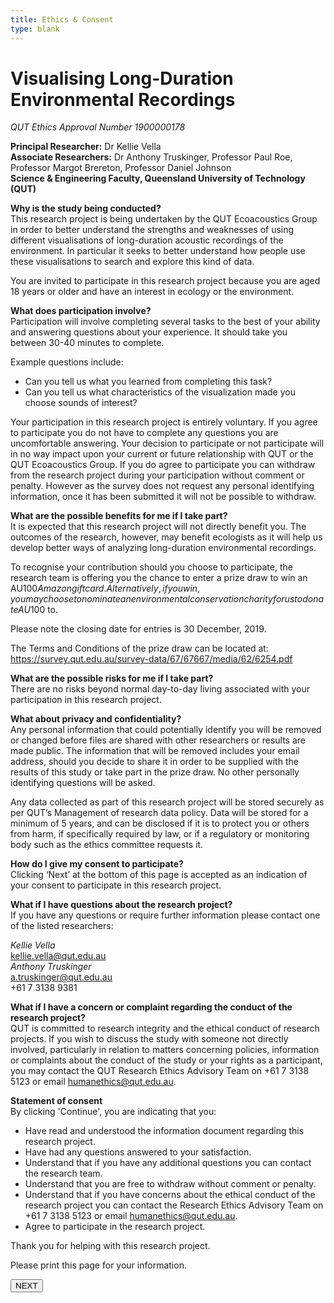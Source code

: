 ```yaml
---
title: Ethics & Consent
type: blank
---
```

<form>

# Visualising Long-Duration Environmental Recordings

*QUT Ethics Approval Number 1900000178*

**Principal Researcher:** Dr Kellie Vella <br>
**Associate Researchers:**	Dr Anthony Truskinger, Professor Paul Roe, Professor Margot Brereton, Professor Daniel Johnson
<br> <b> Science & Engineering Faculty, 
Queensland University of Technology (QUT)</b>
<p> <b>Why is the study being conducted? </b><br> 
This research project is being undertaken by the QUT Ecoacoustics Group in order to better understand the strengths and weaknesses of using different visualisations of long-duration acoustic recordings of the environment. In particular it seeks to better understand how people use these visualisations to search and explore this kind of data. 

You are invited to participate in this research project because you are aged 18 years or older and have an interest in ecology or the environment. 

**What does participation involve?**<br>
Participation will involve completing several tasks to the best of your ability and answering questions about your experience. It should take you between 30-40 minutes to complete. 

Example questions include:

* Can you tell us what you learned from completing this task?
* Can you tell us what characteristics of the visualization made you choose sounds of interest?

Your participation in this research project is entirely voluntary. If you agree to participate you do not have to complete any questions you are uncomfortable answering. Your decision to participate or not participate will in no way impact upon your current or future relationship with QUT or the QUT Ecoacoustics Group. If you do agree to participate you can withdraw from the research project during your participation without comment or penalty. However as the survey does not request any personal identifying information, once it has been submitted it will not be possible to withdraw.

**What are the possible benefits for me if I take part?**<br>
It is expected that this research project will not directly benefit you. The outcomes of the research, however, may benefit ecologists as it will help us develop better ways of analyzing long-duration environmental recordings.

To recognise your contribution should you choose to participate, the research team is offering you the chance to enter a prize draw to win an AU$100 Amazon gift card. Alternatively, if you win, you may choose to nominate an environmental conservation charity for us to donate AU$100 to. 

Please note the closing date for entries is 30 December, 2019.  

The Terms and Conditions of the prize draw can be located at:
	https://survey.qut.edu.au/survey-data/67/67667/media/62/6254.pdf

**What are the possible risks for me if I take part?**<br>
There are no risks beyond normal day-to-day living associated with your participation in this research project.

**What about privacy and confidentiality?**<br>
Any personal information that could potentially identify you will be removed or changed before files are shared with other researchers or results are made public.  The information that will be removed includes your email address, should you decide to share it in order to be supplied with the results of this study or take part in the prize draw. No other personally identifying questions will be asked.

Any data collected as part of this research project will be stored securely as per QUT’s Management of research data policy.  Data will be stored for a minimum of 5 years, and can be disclosed if it is to protect you or others from harm, if specifically required by law, or if a regulatory or monitoring body such as the ethics committee requests it.   

**How do I give my consent to participate?**<br>
Clicking ‘Next’ at the bottom of this page is accepted as an indication of your consent to participate in this research project.

**What if I have questions about the research project?**<br>
If you have any questions or require further information please contact one of the listed researchers:

*Kellie Vella*	<br>kellie.vella@qut.edu.au  
*Anthony Truskinger*	<br>a.truskinger@qut.edu.au <br>	+61 7 3138 9381 

**What if I have a concern or complaint regarding the conduct of the research project?**<br>
QUT is committed to research integrity and the ethical conduct of research projects.  If you wish to discuss the study with someone not directly involved, particularly in relation to matters concerning policies, information or complaints about the conduct of the study or your rights as a participant, you may contact the QUT Research Ethics Advisory Team on +61 7 3138 5123 or email humanethics@qut.edu.au.

**Statement of consent**<br>
By clicking 'Continue', you are indicating that you:

* Have read and understood the information document regarding this research project.
* Have had any questions answered to your satisfaction.
* Understand that if you have any additional questions you can contact the research team.
* Understand that you are free to withdraw without comment or penalty.
* Understand that if you have concerns about the ethical conduct of the research project you can contact the Research Ethics Advisory Team on +61 7 3138 5123 or email [humanethics@qut.edu.au](mailto:humanethics@qut.edu.au).
* Agree to participate in the research project.

Thank you for helping with this research project.

Please print this page for your information.


 <label >
    <button type="button" id="consentNext">NEXT </button>
</label>
</form>

